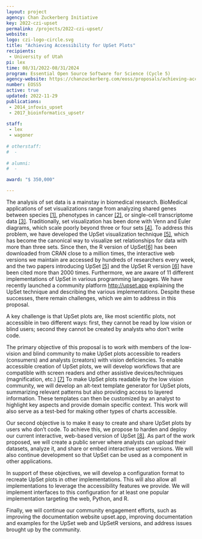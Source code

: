 ```yaml
---
layout: project
agency: Chan Zuckerberg Initiative
key: 2022-czi-upset
permalink: /projects/2022-czi-upset/
website:
logo: czi-logo-circle.svg
title: "Achieving Accessibility for UpSet Plots"
recipients:
 - University of Utah
pi: lex
time: 08/31/2022-08/31/2024
program: Essential Open Source Software for Science (Cycle 5)
agency-website: https://chanzuckerberg.com/eoss/proposals/achieving-accessibility-for-upset-plots/
number: EOSS5
active: true
updated: 2022-11-29
publications: 
 - 2014_infovis_upset
 - 2017_bioinformatics_upsetr
 
staff:
 - lex
 - wagoner
 
# otherstaff: 
#  - 
 
# alumni:
#  - 

award: "$ 350,000"

---
```


The analysis of set data is a mainstay in biomedical research. BioMedical applications of set visualizations range from analyzing shared genes between species [[1]](https://www.zotero.org/google-docs/?BmWwB9), phenotypes in cancer [[2]](https://www.zotero.org/google-docs/?6SSXll), or single-cell transcriptome data [[3]](https://www.zotero.org/google-docs/?R5aZIY). Traditionally, set visualization has been done with Venn and Euler diagrams, which scale poorly beyond three or four sets [[4]](https://www.zotero.org/google-docs/?UlBPYu). To address this problem, we have developed the UpSet visualization technique [[5]](https://www.zotero.org/google-docs/?1R5xvm), which has become the canonical way to visualize set relationships for data with more than three sets. Since then, the R version of UpSet[[6]](https://www.zotero.org/google-docs/?zB0GHf) has been downloaded from CRAN close to a million times, the interactive web versions we maintain are accessed by hundreds of researchers every week, and the two papers introducing UpSet [[5]](https://www.zotero.org/google-docs/?fFU1PL) and the UpSet R version [[6]](https://www.zotero.org/google-docs/?Ac5RDR) have been cited more than 2000 times. Furthermore, we are aware of 11 different implementations of UpSet in various programming languages. We have recently launched a community platform http://upset.app explaining the UpSet technique and describing the various implementations.  Despite these successes, there remain challenges, which we aim to address in this proposal.

A key challenge is that UpSet plots are, like most scientific plots, not accessible in two different ways: first, they cannot be read by low vision or blind users; second they cannot be created by analysts who don’t write code. 

The primary objective of this proposal is to work with members of the low-vision and blind community to make UpSet plots accessible to readers (consumers) and analysts (creators) with vision deficiencies. To enable accessible creation of UpSet plots, we will develop workflows that are compatible with screen readers and other assistive devices/techniques (magnification, etc.) [[7]](https://www.zotero.org/google-docs/?hsKN1h) To make UpSet plots readable by the low vision community, we will develop an alt-text template generator for UpSet plots, summarizing relevant patterns but also providing access to layered information. These templates can then be customized by an analyst to highlight key aspects and provide domain specific context. This work will also serve as a test-bed for making other types of charts accessible. 

Our second objective is to make it easy to create and share UpSet plots by users who don’t code. To achieve this, we propose to harden and deploy our current interactive, web-based version of UpSet [[8]](https://www.zotero.org/google-docs/?gIxRat). As part of the work proposed, we will create a public server where analysts can upload their datasets, analyze it, and share or embed interactive upset versions. We will also continue development so that UpSet can be used as a component in other applications. 

In support of these objectives, we will develop a configuration format to recreate UpSet plots in other implementations. This will also allow all implementations to leverage the accessibility features we provide. We will implement interfaces to this configuration for at least one popular implementation targeting the web, Python, and R.

Finally, we will continue our community engagement efforts, such as improving the documentation website upset.app, improving documentation and examples for the UpSet web and UpSetR versions, and address issues brought up by the community.  

